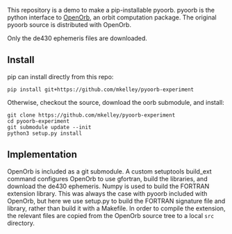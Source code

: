 This repository is a demo to make a pip-installable pyoorb.  pyoorb is the python interface to [OpenOrb](https://github.com/oorb/oorb), an orbit computation package.  The original pyoorb source is distributed with OpenOrb.

Only the de430 ephemeris files are downloaded.

## Install

pip can install directly from this repo:
```
pip install git+https://github.com/mkelley/pyoorb-experiment
```

Otherwise, checkout the source, download the oorb submodule, and install:
```
git clone https://github.com/mkelley/pyoorb-experiment
cd pyoorb-experiment
git submodule update --init
python3 setup.py install
```


## Implementation

OpenOrb is included as a git submodule.  A custom setuptools build_ext command configures OpenOrb to use gfortran, build the libraries, and download the de430 ephemeris.  Numpy is used to build the FORTRAN extension library.  This was always the case with pyoorb included with OpenOrb, but here we use setup.py to build the FORTRAN signature file and library, rather than build it with a Makefile.  In order to compile the extension, the relevant files are copied from the OpenOrb source tree to a local `src` directory.